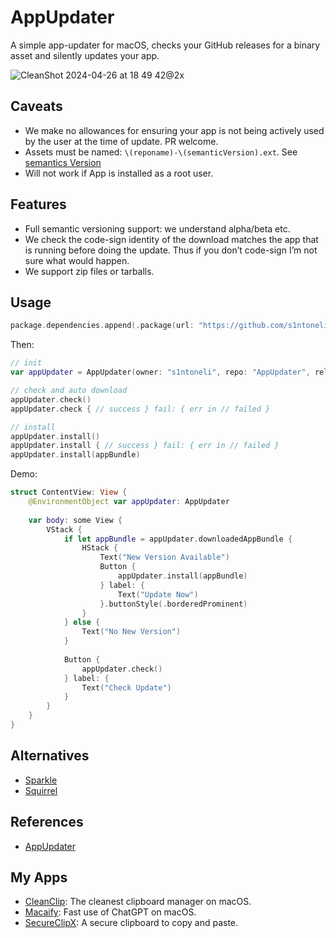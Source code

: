 # AppUpdater
A simple app-updater for macOS, checks your GitHub releases for a binary asset and silently updates your app.

![CleanShot 2024-04-26 at 18 49 42@2x](https://github.com/s1ntoneli/AppUpdater/assets/2681464/5cb7d9db-3b27-4b96-818e-0df57a012615)

## Caveats

* We make no allowances for ensuring your app is not being actively used by the user
    at the time of update. PR welcome.
* Assets must be named: `\(reponame)-\(semanticVersion).ext`. See [semantics Version](https://github.com/mxcl/Version)
* Will not work if App is installed as a root user.

## Features

* Full semantic versioning support: we understand alpha/beta etc.
* We check the code-sign identity of the download matches the app that is
    running before doing the update. Thus if you don’t code-sign I’m not sure what
    would happen.
* We support zip files or tarballs.

## Usage

```swift
package.dependencies.append(.package(url: "https://github.com/s1ntoneli/AppUpdater.git", from: "0.1.1"))
```

Then:

```swift
// init
var appUpdater = AppUpdater(owner: "s1ntoneli", repo: "AppUpdater", releasePrefix: "AppUpdaterExample", interval: 3 * 60 * 60)

// check and auto download
appUpdater.check()
appUpdater.check { // success } fail: { err in // failed }

// install
appUpdater.install()
appUpdater.install { // success } fail: { err in // failed }
appUpdater.install(appBundle)
```

Demo:

```swift
struct ContentView: View {
    @EnvironmentObject var appUpdater: AppUpdater
    
    var body: some View {
        VStack {
            if let appBundle = appUpdater.downloadedAppBundle {
                HStack {
                    Text("New Version Available")
                    Button {
                        appUpdater.install(appBundle)
                    } label: {
                        Text("Update Now")
                    }.buttonStyle(.borderedProminent)
                }
            } else {
                Text("No New Version")
            }
            
            Button {
                appUpdater.check()
            } label: {
                Text("Check Update")
            }
        }
    }
}

```

## Alternatives

* [Sparkle](https://github.com/sparkle-project/Sparkle)
* [Squirrel](https://github.com/Squirrel/Squirrel.Mac)

## References
* [AppUpdater](https://github.com/mxcl/AppUpdater)

## My Apps
* [CleanClip](https://cleanclip.cc): The cleanest clipboard manager on macOS.
* [Macaify](https://macaify.com): Fast use of ChatGPT on macOS.
* [SecureClipX](https://secureclipx.cleanclip.cc): A secure clipboard to copy and paste.
